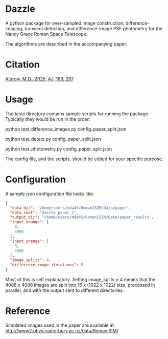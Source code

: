 # Dazzle

A python package for over-sampled image construction, difference-imaging, transient detection, and difference-image PSF
photometry for the Nancy Grace Roman Space Telescope.

The algorithms are described in the accompanying paper.

# Citation

[Albrow, M.D., 2025, AJ, 169, 297](https://iopscience.iop.org/article/10.3847/1538-3881/adc9a1)

# Usage

The tests directory contains sample scripts for running the package. Typically they would be run in the order:

python test_difference_images.py config_paper_split.json

python test_detect.py config_paper_split.json

python test_photometry.py config_paper_split.json

The config file, and the scripts, should be edited for your specific purpose.

# Configuration

A sample json configuration file looks like:

```json
{
  "data_dir": "/home/users/mda45/RomanISIM/Data/paper",
  "data_root": "dazzle_paper_t",
  "output_dir": "/home/users/mda45/RomanISIM/Data/paper_results",
  "input_xrange": [
    0,
    4088
  ],
  "input_yrange": [
    0,
    4088
  ],
  "image_splits": 4,
  "difference_image_iterations": 5
}
```

Most of this is self explanatory. Setting image_splits = 4 means 
that the 4088 x 4088 images are split into 16 x (1022 x 1022)
size, processed in parallel, and with the output sent to different 
directories.

# Reference


Simulated images used in the paper are available at http://www2.phys.canterbury.ac.nz/data/RomanISIM/


